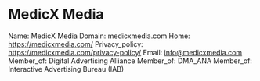 
# MedicX Media

Name: MedicX Media
Domain: medicxmedia.com
Home: https://medicxmedia.com/
Privacy_policy: https://medicxmedia.com/privacy-policy/
Email: info@medicxmedia.com
Member_of: Digital Advertising Alliance
Member_of: DMA_ANA
Member_of: Interactive Advertising Bureau (IAB)
